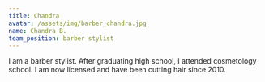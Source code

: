 ```yaml
---
title: Chandra
avatar: /assets/img/barber_chandra.jpg
name: Chandra B.
team_position: barber stylist
---
```

I am a barber stylist. After graduating high school, I attended cosmetology school. I am now licensed and have been cutting hair since 2010.
